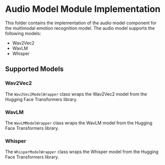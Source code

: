 # Audio Model Module Implementation

This folder contains the implementation of the audio model component for the multimodal emotion recognition model. The audio model supports the following models:
- Wav2Vec2
- WavLM
- Whisper

## Supported Models

### Wav2Vec2
The `Wav2Vec2ModelWrapper` class wraps the Wav2Vec2 model from the Hugging Face Transformers library.

### WavLM
The `WavLMModelWrapper` class wraps the WavLM model from the Hugging Face Transformers library.

### Whisper
The `WhisperModelWrapper` class wraps the Whisper model from the Hugging Face Transformers library.
